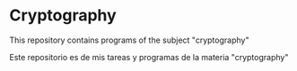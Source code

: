 # Cryptography

This repository contains programs of the subject "cryptography"  

Este repositorio es de mis tareas y programas de la materia "cryptography"
